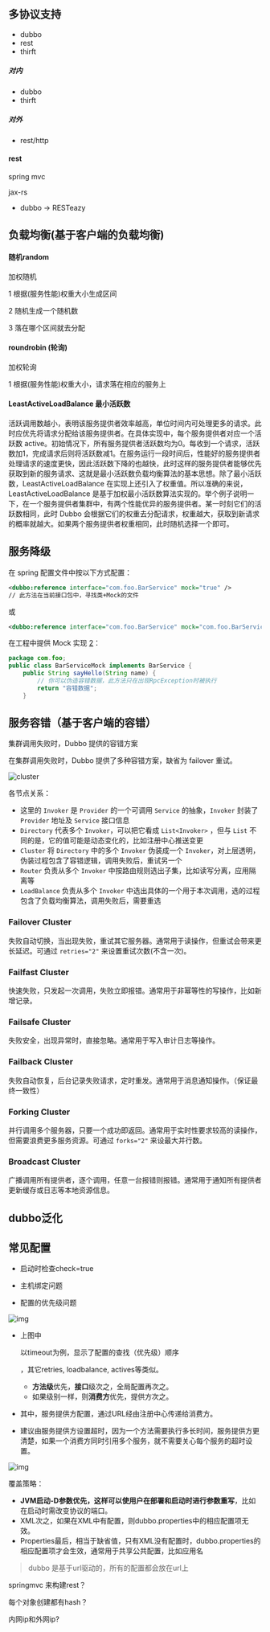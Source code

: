 ## 多协议支持

- dubbo
- rest
- thirft

##### 对内

- dubbo
- thirft

##### 对外

- rest/http

#### rest

spring mvc

jax-rs

- dubbo -> RESTeazy



## 负载均衡(基于客户端的负载均衡)

#### 随机random

加权随机

1 根据(服务性能)权重大小生成区间

2 随机生成一个随机数

3 落在哪个区间就去分配



#### roundrobin (轮询)

加权轮询

1 根据(服务性能)权重大小，请求落在相应的服务上



#### LeastActiveLoadBalance 最小活跃数

活跃调用数越小，表明该服务提供者效率越高，单位时间内可处理更多的请求。此时应优先将请求分配给该服务提供者。在具体实现中，每个服务提供者对应一个活跃数 active。初始情况下，所有服务提供者活跃数均为0。每收到一个请求，活跃数加1，完成请求后则将活跃数减1。在服务运行一段时间后，性能好的服务提供者处理请求的速度更快，因此活跃数下降的也越快，此时这样的服务提供者能够优先获取到新的服务请求、这就是最小活跃数负载均衡算法的基本思想。除了最小活跃数，LeastActiveLoadBalance 在实现上还引入了权重值。所以准确的来说，LeastActiveLoadBalance 是基于加权最小活跃数算法实现的。举个例子说明一下，在一个服务提供者集群中，有两个性能优异的服务提供者。某一时刻它们的活跃数相同，此时 Dubbo 会根据它们的权重去分配请求，权重越大，获取到新请求的概率就越大。如果两个服务提供者权重相同，此时随机选择一个即可。



## 服务降级

在 spring 配置文件中按以下方式配置：

```xml
<dubbo:reference interface="com.foo.BarService" mock="true" />
// 此方法在当前接口包中，寻找类+Mock的文件
```

或

```xml
<dubbo:reference interface="com.foo.BarService" mock="com.foo.BarServiceMock" />
```

在工程中提供 Mock 实现 [2](https://dubbo.apache.org/zh/docs/v2.7/user/examples/local-mock/#fn:2)：

```java
package com.foo;
public class BarServiceMock implements BarService {
    public String sayHello(String name) {
        // 你可以伪造容错数据，此方法只在出现RpcException时被执行
        return "容错数据";
    }
```



## 服务容错（基于客户端的容错）

集群调用失败时，Dubbo 提供的容错方案

在集群调用失败时，Dubbo 提供了多种容错方案，缺省为 failover 重试。

![cluster](https://yliang.oss-cn-shanghai.aliyuncs.com/img/programming/cluster.jpg)

各节点关系：

- 这里的 `Invoker` 是 `Provider` 的一个可调用 `Service` 的抽象，`Invoker` 封装了 `Provider` 地址及 `Service` 接口信息
- `Directory` 代表多个 `Invoker`，可以把它看成 `List<Invoker>` ，但与 `List` 不同的是，它的值可能是动态变化的，比如注册中心推送变更
- `Cluster` 将 `Directory` 中的多个 `Invoker` 伪装成一个 `Invoker`，对上层透明，伪装过程包含了容错逻辑，调用失败后，重试另一个
- `Router` 负责从多个 `Invoker` 中按路由规则选出子集，比如读写分离，应用隔离等
- `LoadBalance` 负责从多个 `Invoker` 中选出具体的一个用于本次调用，选的过程包含了负载均衡算法，调用失败后，需要重选

### Failover Cluster

失败自动切换，当出现失败，重试其它服务器。通常用于读操作，但重试会带来更长延迟。可通过 `retries="2"` 来设置重试次数(不含一次)。

### Failfast Cluster[ ](https://dubbo.apache.org/zh/docs/v2.7/user/examples/fault-tolerent-strategy/#failfast-cluster)

快速失败，只发起一次调用，失败立即报错。通常用于非幂等性的写操作，比如新增记录。

### Failsafe Cluster

失败安全，出现异常时，直接忽略。通常用于写入审计日志等操作。

### Failback Cluster

失败自动恢复，后台记录失败请求，定时重发。通常用于消息通知操作。（保证最终一致性）

### Forking Cluster

并行调用多个服务器，只要一个成功即返回。通常用于实时性要求较高的读操作，但需要浪费更多服务资源。可通过 `forks="2"` 来设最大并行数。

### Broadcast Cluster

广播调用所有提供者，逐个调用，任意一台报错则报错。通常用于通知所有提供者更新缓存或日志等本地资源信息。



## dubbo泛化



## 常见配置

- 启动时检查check=true
- 主机绑定问题

- 配置的优先级问题

![img](https://yliang.oss-cn-shanghai.aliyuncs.com/img/programming/1015156-20160927172338172-1904551545.png)

- 上图中

  以timeout为例，显示了配置的查找（优先级）顺序

  ，其它retries, loadbalance, actives等类似。

  - **方法级**优先，**接口**级次之，全局配置再次之。
  - 如果级别一样，则**消费方**优先，提供方次之。

- 其中，服务提供方配置，通过URL经由注册中心传递给消费方。

- 建议由服务提供方设置超时，因为一个方法需要执行多长时间，服务提供方更清楚，如果一个消费方同时引用多个服务，就不需要关心每个服务的超时设置。

 

![img](https://yliang.oss-cn-shanghai.aliyuncs.com/img/programming/1015156-20160927172733375-1452388768.png)

覆盖策略：

- **JVM启动-D参数优先，这样可以使用户在部署和启动时进行参数重写**，比如在启动时需改变协议的端口。
- XML次之，如果在XML中有配置，则dubbo.properties中的相应配置项无效。
- Properties最后，相当于缺省值，只有XML没有配置时，dubbo.properties的相应配置项才会生效，通常用于共享公共配置，比如应用名





> dubbo 是基于url驱动的，所有的配置都会放在url上

springmvc 来构建rest？

每个对象创建都有hash？

内网ip和外网ip?






